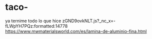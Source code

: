 # taco-
ya ternime todo lo que hice 
zGND9ovkNLT.js?_nc_x=-fLWpYH7PQz:formatted:14778 
https://www.mwmaterialsworld.com/es/lamina-de-aluminio-fina.html
